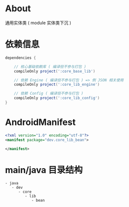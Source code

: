
# About

通用实体类 ( module 实体类下沉 )

# 依赖信息

```groovy
dependencies {

    // 核心基础依赖库 ( 编译但不参与打包 )
    compileOnly project(':core_base_lib')

    // 依赖 Engine ( 编译但不参与打包 ) => 例 JSON 相关使用
    compileOnly project(':core_lib_engine')

    // 依赖 Config ( 编译但不参与打包 )
    compileOnly project(':core_lib_config')
}
```

# AndroidManifest

```xml
<?xml version="1.0" encoding="utf-8"?>
<manifest package="dev.core_lib_bean">

</manifest>
```

# main/java 目录结构

```
- java                           
   - dev                         
      - core                     
         - lib                   
            - bean               
```
